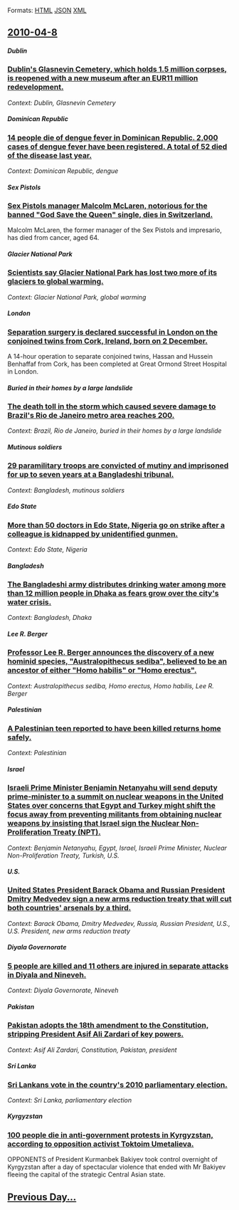 
Formats: [HTML](2010/04/8/index.html)  [JSON](2010/04/8/index.json)  [XML](2010/04/8/index.xml)  

## [2010-04-8](/news/2010/04/8/index.md)

##### Dublin
### [Dublin's Glasnevin Cemetery, which holds 1.5 million corpses, is reopened with a new museum after an EUR11 million redevelopment. ](/news/2010/04/8/dublin-s-glasnevin-cemetery-which-holds-1-5-million-corpses-is-reopened-with-a-new-museum-after-an-a-11-million-redevelopment.md)
_Context: Dublin, Glasnevin Cemetery_

##### Dominican Republic
### [14 people die of dengue fever in Dominican Republic. 2,000 cases of dengue fever have been registered. A total of 52 died of the disease last year. ](/news/2010/04/8/14-people-die-of-dengue-fever-in-dominican-republic-2-000-cases-of-dengue-fever-have-been-registered-a-total-of-52-died-of-the-disease-las.md)
_Context: Dominican Republic, dengue_

##### Sex Pistols
### [Sex Pistols manager Malcolm McLaren, notorious for the banned "God Save the Queen" single, dies in Switzerland. ](/news/2010/04/8/sex-pistols-manager-malcolm-mclaren-notorious-for-the-banned-god-save-the-queen-single-dies-in-switzerland.md)
Malcolm McLaren, the former manager of the Sex Pistols and impresario, has died from cancer, aged 64.

##### Glacier National Park
### [Scientists say Glacier National Park has lost two more of its glaciers to global warming. ](/news/2010/04/8/scientists-say-glacier-national-park-has-lost-two-more-of-its-glaciers-to-global-warming.md)
_Context: Glacier National Park, global warming_

##### London
### [Separation surgery is declared successful in London on the conjoined twins from Cork, Ireland, born on 2 December. ](/news/2010/04/8/separation-surgery-is-declared-successful-in-london-on-the-conjoined-twins-from-cork-ireland-born-on-2-december.md)
A 14-hour operation to separate conjoined twins, Hassan and Hussein Benhaffaf from Cork, has been completed at Great Ormond Street Hospital in London.

##### Buried in their homes by a large landslide
### [The death toll in the storm which caused severe damage to Brazil's Rio de Janeiro metro area reaches 200. ](/news/2010/04/8/the-death-toll-in-the-storm-which-caused-severe-damage-to-brazil-s-rio-de-janeiro-metro-area-reaches-200.md)
_Context: Brazil, Rio de Janeiro, buried in their homes by a large landslide_

##### Mutinous soldiers
### [29 paramilitary troops are convicted of mutiny and imprisoned for up to seven years at a Bangladeshi tribunal. ](/news/2010/04/8/29-paramilitary-troops-are-convicted-of-mutiny-and-imprisoned-for-up-to-seven-years-at-a-bangladeshi-tribunal.md)
_Context: Bangladesh, mutinous soldiers_

##### Edo State
### [More than 50 doctors in Edo State, Nigeria go on strike after a colleague is kidnapped by unidentified gunmen. ](/news/2010/04/8/more-than-50-doctors-in-edo-state-nigeria-go-on-strike-after-a-colleague-is-kidnapped-by-unidentified-gunmen.md)
_Context: Edo State, Nigeria_

##### Bangladesh
### [The Bangladeshi army distributes drinking water among more than 12 million people in Dhaka as fears grow over the city's water crisis. ](/news/2010/04/8/the-bangladeshi-army-distributes-drinking-water-among-more-than-12-million-people-in-dhaka-as-fears-grow-over-the-city-s-water-crisis.md)
_Context: Bangladesh, Dhaka_

##### Lee R. Berger
### [Professor Lee R. Berger announces the discovery of a new hominid species, "Australopithecus sediba", believed to be an ancestor of either "Homo habilis" or "Homo erectus". ](/news/2010/04/8/professor-lee-r-berger-announces-the-discovery-of-a-new-hominid-species-australopithecus-sediba-believed-to-be-an-ancestor-of-either-h.md)
_Context: Australopithecus sediba, Homo erectus, Homo habilis, Lee R. Berger_

##### Palestinian
### [A Palestinian teen reported to have been killed returns home safely. ](/news/2010/04/8/a-palestinian-teen-reported-to-have-been-killed-returns-home-safely.md)
_Context: Palestinian_

##### Israel
### [Israeli Prime Minister Benjamin Netanyahu will send deputy prime-minister to a summit on nuclear weapons in the United States over concerns that Egypt and Turkey might shift the focus away from preventing militants from obtaining nuclear weapons by insisting that Israel sign the Nuclear Non-Proliferation Treaty (NPT). ](/news/2010/04/8/israeli-prime-minister-benjamin-netanyahu-will-send-deputy-prime-minister-to-a-summit-on-nuclear-weapons-in-the-united-states-over-concerns.md)
_Context: Benjamin Netanyahu, Egypt, Israel, Israeli Prime Minister, Nuclear Non-Proliferation Treaty, Turkish, U.S._

##### U.S.
### [United States President Barack Obama and Russian President Dmitry Medvedev sign a new arms reduction treaty that will cut both countries' arsenals by a third. ](/news/2010/04/8/united-states-president-barack-obama-and-russian-president-dmitry-medvedev-sign-a-new-arms-reduction-treaty-that-will-cut-both-countries-ar.md)
_Context: Barack Obama, Dmitry Medvedev, Russia, Russian President, U.S., U.S. President, new arms reduction treaty_

##### Diyala Governorate
### [5 people are killed and 11 others are injured in separate attacks in Diyala and Nineveh. ](/news/2010/04/8/5-people-are-killed-and-11-others-are-injured-in-separate-attacks-in-diyala-and-nineveh.md)
_Context: Diyala Governorate, Nineveh_

##### Pakistan
### [Pakistan adopts the 18th amendment to the Constitution, stripping President Asif Ali Zardari of key powers. ](/news/2010/04/8/pakistan-adopts-the-18th-amendment-to-the-constitution-stripping-president-asif-ali-zardari-of-key-powers.md)
_Context: Asif Ali Zardari, Constitution, Pakistan, president_

##### Sri Lanka
### [Sri Lankans vote in the country's 2010 parliamentary election. ](/news/2010/04/8/sri-lankans-vote-in-the-country-s-2010-parliamentary-election.md)
_Context: Sri Lanka, parliamentary election_

##### Kyrgyzstan
### [100 people die in anti-government protests in Kyrgyzstan, according to opposition activist Toktoim Umetalieva. ](/news/2010/04/8/100-people-die-in-anti-government-protests-in-kyrgyzstan-according-to-opposition-activist-toktoim-umetalieva.md)
OPPONENTS of President Kurmanbek Bakiyev took control overnight of Kyrgyzstan after a day of spectacular violence that ended with Mr Bakiyev fleeing the capital of the strategic Central Asian state.

## [Previous Day...](/news/2010/04/7/index.md)


